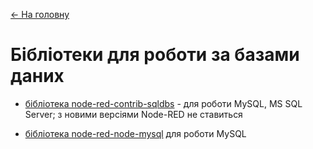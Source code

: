 [<- На головну](../)  

# Бібліотеки для роботи за базами даних

- [бібліотека node-red-contrib-sqldbs](sqldbs.md) - для роботи MySQL, MS SQL Server; з новими версіями Node-RED не ставиться

- [бібліотека node-red-node-mysql](mysql.md) для роботи MySQL